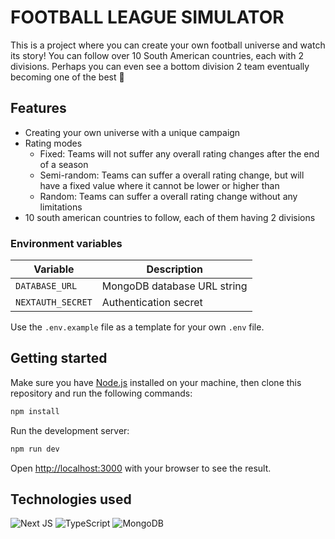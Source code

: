 # FOOTBALL LEAGUE SIMULATOR
This is a project where you can create your own football universe and watch its story! You can follow over 10 South American countries, each with 2 divisions. Perhaps you can even see a bottom division 2 team eventually becoming one of the best 👀

## Features
- Creating your own universe with a unique campaign
- Rating modes
    - Fixed: Teams will not suffer any overall rating changes after the end of a season
    - Semi-random: Teams can suffer a overall rating change, but will have a fixed value where it cannot be lower or higher than  
    - Random: Teams can suffer a overall rating change without any limitations
- 10 south american countries to follow, each of them having 2 divisions


### Environment variables
| Variable | Description |
| -------- | ----------- |
| `DATABASE_URL` | MongoDB database URL string |
| `NEXTAUTH_SECRET` | Authentication secret |

Use the `.env.example` file as a template for your own `.env` file.	

## Getting started
Make sure you have [Node.js](https://nodejs.org/en/) installed on your machine, then clone this repository and run the following commands:
```bash
npm install
```
Run the development server:
```bash
npm run dev
```

Open [http://localhost:3000](http://localhost:3000) with your browser to see the result.

## Technologies used
![Next JS](https://img.shields.io/badge/Next-black?style=for-the-badge&logo=next.js&logoColor=white)
![TypeScript](https://img.shields.io/badge/typescript-%23007ACC.svg?style=for-the-badge&logo=typescript&logoColor=white)
![MongoDB](https://img.shields.io/badge/MongoDB-%234ea94b.svg?style=for-the-badge&logo=mongodb&logoColor=white)
